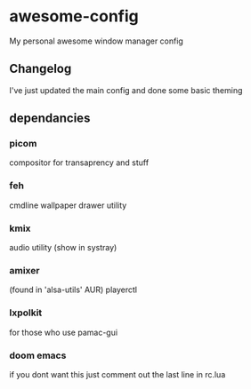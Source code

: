 # awesome-config
My personal awesome window manager config
## Changelog
I've just updated the main config and done some basic theming
## dependancies

### picom  
compositor for transaprency and stuff
### feh 
cmdline wallpaper drawer utility
### kmix 
audio utility (show in systray)
### amixer
(found in 'alsa-utils' AUR) 
playerctl
### lxpolkit 
for those who use pamac-gui
### doom emacs 
if you dont want this just comment out the last line in rc.lua


